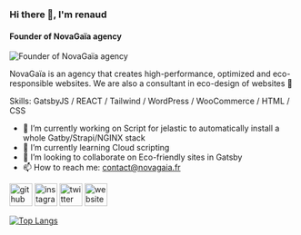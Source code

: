 ### Hi there 👋, I'm renaud 
#### Founder of NovaGaïa agency
![Founder of NovaGaïa agency](https://novagaia.fr/wp-content/uploads/2020/09/Full_Dark_Logo_187x36.png)

NovaGaïa is an agency that creates high-performance, optimized and eco-responsible websites. We are also a consultant in eco-design of websites 🌱

Skills: GatsbyJS / REACT / Tailwind / WordPress / WooCommerce / HTML / CSS

- 🔭 I’m currently working on Script for jelastic to automatically install a whole Gatby/Strapi/NGINX stack 
- 🌱 I’m currently learning Cloud scripting 
- 👯 I’m looking to collaborate on Eco-friendly sites in Gatsby 
- 📫 How to reach me: contact@novagaia.fr 


[<img src='https://cdn.jsdelivr.net/npm/simple-icons@3.0.1/icons/github.svg' alt='github' height='40'>](https://github.com/hrenaud)  [<img src='https://cdn.jsdelivr.net/npm/simple-icons@3.0.1/icons/instagram.svg' alt='instagram' height='40'>](https://www.instagram.com/novagaiafr/)  [<img src='https://cdn.jsdelivr.net/npm/simple-icons@3.0.1/icons/twitter.svg' alt='twitter' height='40'>](https://twitter.com/NovaGaiafr)  [<img src='https://cdn.jsdelivr.net/npm/simple-icons@3.0.1/icons/icloud.svg' alt='website' height='40'>](https://novagaia.fr)  

[![Top Langs](https://github-readme-stats.vercel.app/api/top-langs/?username=hrenaud)](https://github.com/anuraghazra/github-readme-stats)

